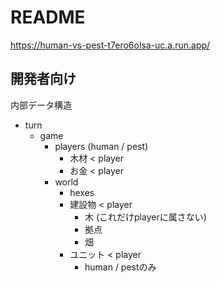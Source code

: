 # README

https://human-vs-pest-t7ero6olsa-uc.a.run.app/


## 開発者向け

内部データ構造

* turn
    * game
        * players (human / pest)
            * 木材 < player
            * お金 < player
        * world
            * hexes
            * 建設物 < player
                * 木 (これだけplayerに属さない)
                * 拠点
                * 畑
            * ユニット < player
                * human / pestのみ

